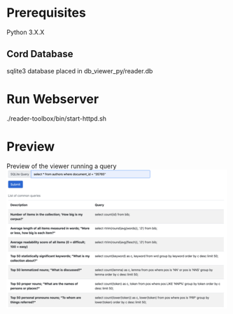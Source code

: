 # Prerequisites
Python 3.X.X

## Cord Database
sqlite3 database placed in db_viewer_py/reader.db

# Run Webserver
./reader-toolbox/bin/start-httpd.sh

# Preview
Preview of the viewer running a query
![image](./viewer_preview.png)